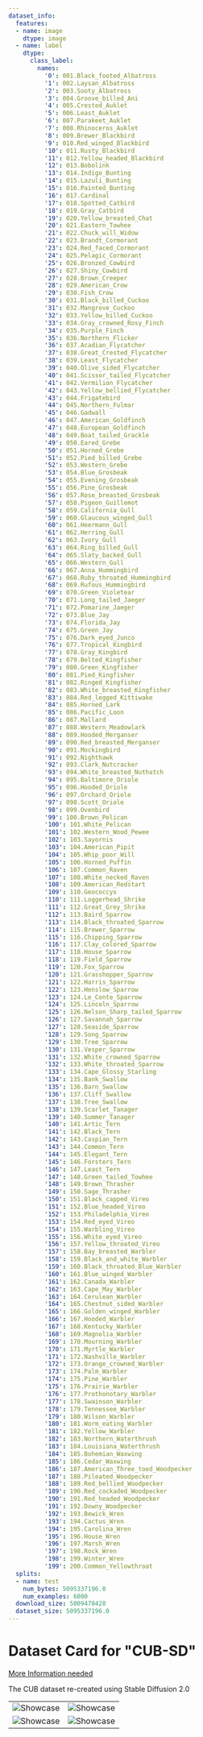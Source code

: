 ```yaml
---
dataset_info:
  features:
  - name: image
    dtype: image
  - name: label
    dtype:
      class_label:
        names:
          '0': 001.Black_footed_Albatross
          '1': 002.Laysan_Albatross
          '2': 003.Sooty_Albatross
          '3': 004.Groove_billed_Ani
          '4': 005.Crested_Auklet
          '5': 006.Least_Auklet
          '6': 007.Parakeet_Auklet
          '7': 008.Rhinoceros_Auklet
          '8': 009.Brewer_Blackbird
          '9': 010.Red_winged_Blackbird
          '10': 011.Rusty_Blackbird
          '11': 012.Yellow_headed_Blackbird
          '12': 013.Bobolink
          '13': 014.Indigo_Bunting
          '14': 015.Lazuli_Bunting
          '15': 016.Painted_Bunting
          '16': 017.Cardinal
          '17': 018.Spotted_Catbird
          '18': 019.Gray_Catbird
          '19': 020.Yellow_breasted_Chat
          '20': 021.Eastern_Towhee
          '21': 022.Chuck_will_Widow
          '22': 023.Brandt_Cormorant
          '23': 024.Red_faced_Cormorant
          '24': 025.Pelagic_Cormorant
          '25': 026.Bronzed_Cowbird
          '26': 027.Shiny_Cowbird
          '27': 028.Brown_Creeper
          '28': 029.American_Crow
          '29': 030.Fish_Crow
          '30': 031.Black_billed_Cuckoo
          '31': 032.Mangrove_Cuckoo
          '32': 033.Yellow_billed_Cuckoo
          '33': 034.Gray_crowned_Rosy_Finch
          '34': 035.Purple_Finch
          '35': 036.Northern_Flicker
          '36': 037.Acadian_Flycatcher
          '37': 038.Great_Crested_Flycatcher
          '38': 039.Least_Flycatcher
          '39': 040.Olive_sided_Flycatcher
          '40': 041.Scissor_tailed_Flycatcher
          '41': 042.Vermilion_Flycatcher
          '42': 043.Yellow_bellied_Flycatcher
          '43': 044.Frigatebird
          '44': 045.Northern_Fulmar
          '45': 046.Gadwall
          '46': 047.American_Goldfinch
          '47': 048.European_Goldfinch
          '48': 049.Boat_tailed_Grackle
          '49': 050.Eared_Grebe
          '50': 051.Horned_Grebe
          '51': 052.Pied_billed_Grebe
          '52': 053.Western_Grebe
          '53': 054.Blue_Grosbeak
          '54': 055.Evening_Grosbeak
          '55': 056.Pine_Grosbeak
          '56': 057.Rose_breasted_Grosbeak
          '57': 058.Pigeon_Guillemot
          '58': 059.California_Gull
          '59': 060.Glaucous_winged_Gull
          '60': 061.Heermann_Gull
          '61': 062.Herring_Gull
          '62': 063.Ivory_Gull
          '63': 064.Ring_billed_Gull
          '64': 065.Slaty_backed_Gull
          '65': 066.Western_Gull
          '66': 067.Anna_Hummingbird
          '67': 068.Ruby_throated_Hummingbird
          '68': 069.Rufous_Hummingbird
          '69': 070.Green_Violetear
          '70': 071.Long_tailed_Jaeger
          '71': 072.Pomarine_Jaeger
          '72': 073.Blue_Jay
          '73': 074.Florida_Jay
          '74': 075.Green_Jay
          '75': 076.Dark_eyed_Junco
          '76': 077.Tropical_Kingbird
          '77': 078.Gray_Kingbird
          '78': 079.Belted_Kingfisher
          '79': 080.Green_Kingfisher
          '80': 081.Pied_Kingfisher
          '81': 082.Ringed_Kingfisher
          '82': 083.White_breasted_Kingfisher
          '83': 084.Red_legged_Kittiwake
          '84': 085.Horned_Lark
          '85': 086.Pacific_Loon
          '86': 087.Mallard
          '87': 088.Western_Meadowlark
          '88': 089.Hooded_Merganser
          '89': 090.Red_breasted_Merganser
          '90': 091.Mockingbird
          '91': 092.Nighthawk
          '92': 093.Clark_Nutcracker
          '93': 094.White_breasted_Nuthatch
          '94': 095.Baltimore_Oriole
          '95': 096.Hooded_Oriole
          '96': 097.Orchard_Oriole
          '97': 098.Scott_Oriole
          '98': 099.Ovenbird
          '99': 100.Brown_Pelican
          '100': 101.White_Pelican
          '101': 102.Western_Wood_Pewee
          '102': 103.Sayornis
          '103': 104.American_Pipit
          '104': 105.Whip_poor_Will
          '105': 106.Horned_Puffin
          '106': 107.Common_Raven
          '107': 108.White_necked_Raven
          '108': 109.American_Redstart
          '109': 110.Geococcyx
          '110': 111.Loggerhead_Shrike
          '111': 112.Great_Grey_Shrike
          '112': 113.Baird_Sparrow
          '113': 114.Black_throated_Sparrow
          '114': 115.Brewer_Sparrow
          '115': 116.Chipping_Sparrow
          '116': 117.Clay_colored_Sparrow
          '117': 118.House_Sparrow
          '118': 119.Field_Sparrow
          '119': 120.Fox_Sparrow
          '120': 121.Grasshopper_Sparrow
          '121': 122.Harris_Sparrow
          '122': 123.Henslow_Sparrow
          '123': 124.Le_Conte_Sparrow
          '124': 125.Lincoln_Sparrow
          '125': 126.Nelson_Sharp_tailed_Sparrow
          '126': 127.Savannah_Sparrow
          '127': 128.Seaside_Sparrow
          '128': 129.Song_Sparrow
          '129': 130.Tree_Sparrow
          '130': 131.Vesper_Sparrow
          '131': 132.White_crowned_Sparrow
          '132': 133.White_throated_Sparrow
          '133': 134.Cape_Glossy_Starling
          '134': 135.Bank_Swallow
          '135': 136.Barn_Swallow
          '136': 137.Cliff_Swallow
          '137': 138.Tree_Swallow
          '138': 139.Scarlet_Tanager
          '139': 140.Summer_Tanager
          '140': 141.Artic_Tern
          '141': 142.Black_Tern
          '142': 143.Caspian_Tern
          '143': 144.Common_Tern
          '144': 145.Elegant_Tern
          '145': 146.Forsters_Tern
          '146': 147.Least_Tern
          '147': 148.Green_tailed_Towhee
          '148': 149.Brown_Thrasher
          '149': 150.Sage_Thrasher
          '150': 151.Black_capped_Vireo
          '151': 152.Blue_headed_Vireo
          '152': 153.Philadelphia_Vireo
          '153': 154.Red_eyed_Vireo
          '154': 155.Warbling_Vireo
          '155': 156.White_eyed_Vireo
          '156': 157.Yellow_throated_Vireo
          '157': 158.Bay_breasted_Warbler
          '158': 159.Black_and_white_Warbler
          '159': 160.Black_throated_Blue_Warbler
          '160': 161.Blue_winged_Warbler
          '161': 162.Canada_Warbler
          '162': 163.Cape_May_Warbler
          '163': 164.Cerulean_Warbler
          '164': 165.Chestnut_sided_Warbler
          '165': 166.Golden_winged_Warbler
          '166': 167.Hooded_Warbler
          '167': 168.Kentucky_Warbler
          '168': 169.Magnolia_Warbler
          '169': 170.Mourning_Warbler
          '170': 171.Myrtle_Warbler
          '171': 172.Nashville_Warbler
          '172': 173.Orange_crowned_Warbler
          '173': 174.Palm_Warbler
          '174': 175.Pine_Warbler
          '175': 176.Prairie_Warbler
          '176': 177.Prothonotary_Warbler
          '177': 178.Swainson_Warbler
          '178': 179.Tennessee_Warbler
          '179': 180.Wilson_Warbler
          '180': 181.Worm_eating_Warbler
          '181': 182.Yellow_Warbler
          '182': 183.Northern_Waterthrush
          '183': 184.Louisiana_Waterthrush
          '184': 185.Bohemian_Waxwing
          '185': 186.Cedar_Waxwing
          '186': 187.American_Three_toed_Woodpecker
          '187': 188.Pileated_Woodpecker
          '188': 189.Red_bellied_Woodpecker
          '189': 190.Red_cockaded_Woodpecker
          '190': 191.Red_headed_Woodpecker
          '191': 192.Downy_Woodpecker
          '192': 193.Bewick_Wren
          '193': 194.Cactus_Wren
          '194': 195.Carolina_Wren
          '195': 196.House_Wren
          '196': 197.Marsh_Wren
          '197': 198.Rock_Wren
          '198': 199.Winter_Wren
          '199': 200.Common_Yellowthroat
  splits:
  - name: test
    num_bytes: 5095337196.0
    num_examples: 6000
  download_size: 5009478428
  dataset_size: 5095337196.0
---
```

# Dataset Card for "CUB-SD"

[More Information needed](https://github.com/huggingface/datasets/blob/main/CONTRIBUTING.md#how-to-contribute-to-the-dataset-cards)


The CUB dataset re-created using Stable Diffusion 2.0


<table>
  <tr>
    <td><img alt="Showcase" src="https://huggingface.co/datasets/taesiri/CUB-SD/resolve/main/sample_images/4__Blue%20Jay.png"/></td>
    <td><img alt="Showcase" src="https://huggingface.co/datasets/taesiri/CUB-SD/resolve/main/sample_images/11__Kentucky%20Warbler.png"/></td>
  </tr>
  <tr>
    <td><img alt="Showcase" src="https://huggingface.co/datasets/taesiri/CUB-SD/resolve/main/sample_images/9__House%20Sparrow.png"/></td>
    <td><img alt="Showcase" src="https://huggingface.co/datasets/taesiri/CUB-SD/resolve/main/sample_images/23__Scarlet%20Tanager.png"/></td>
  </tr>
</table>
